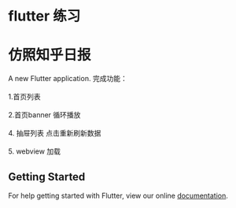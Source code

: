 # flutter 练习
# 仿照知乎日报
A new Flutter application.
完成功能：<br/>   
1.首页列表 <br/>   
2.首页banner 循环播放 <br/>   
4. 抽屉列表 点击重新刷新数据<br/>   
5. webview 加载  

## Getting Started

For help getting started with Flutter, view our online
[documentation](https://flutter.io/).

